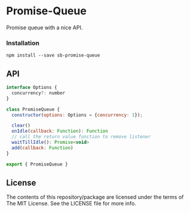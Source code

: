 # Promise-Queue

Promise queue with a nice API.

### Installation

```
npm install --save sb-promise-queue
```

## API

```js
interface Options {
  concurrency?: number
}

class PromiseQueue {
  constructor(options: Options = {concurrency: 1});

  clear()
  onIdle(callback: Function): Function
  // call the return value function to remove listener
  waitTillIdle(): Promise<void>
  add(callback: Function)
}

export { PromiseQueue }
```

## License

The contents of this repository/package are licensed under the terms of The MIT License. See the LICENSE file for more info.
